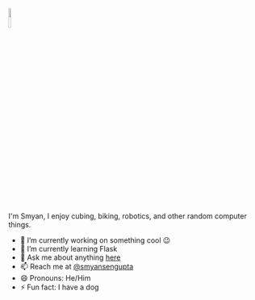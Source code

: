 <a href="#"><img src="https://media.giphy.com/media/hvRJCLFzcasrR4ia7z/giphy.gif" width="10%"></a>

I'm Smyan, I enjoy cubing, biking, robotics, and other random computer things.

<!--**smyansengupta/smyansengupta** is a ✨ _special_ ✨ repository because its `README.md` (this file) appears on your GitHub profile.
Here are some ideas to get you started:-->

- 🔭 I’m currently working on something cool 😉
- 🌱 I’m currently learning Flask
- 💬 Ask me about anything <a href=https://github.com/smyansengupta/smyansengupta/discussions>here</a>
- 📫 Reach me at <a href=mailto:senguptasmyan@gmail.com>@smyansengupta</a>
- 😄 Pronouns: He/Him
- ⚡ Fun fact: I have a dog
